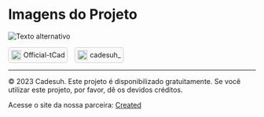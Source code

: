 
# Imagens do Projeto

![Texto alternativo](imagem_readme_icad.png)

<a href="https://youtube.com/@official-tcad?si=XOXFicgci-_aFfeM" style="text-decoration: none; display: inline-flex; align-items: center; padding: 5px; border: 1px solid #ccc; border-radius: 5px; background-color: #f9f9f9;">
    <img src="https://upload.wikimedia.org/wikipedia/commons/4/42/YouTube_icon_%282013-2017%29.png" alt="YouTube" width="20" height="20" style="margin-right: 5px;"/>
    Official-tCad
</a>

<a href="https://www.instagram.com/cadesuh_?igsh=c2lobmVzejRidWtr" style="text-decoration: none; display: inline-flex; align-items: center; padding: 5px; border: 1px solid #ccc; border-radius: 5px; background-color: #f9f9f9; margin-left: 10px;">
    <img src="https://upload.wikimedia.org/wikipedia/commons/a/a5/Instagram_icon.png" alt="Instagram" width="20" height="20" style="margin-right: 5px;"/>
    cadesuh_
</a>

---

© 2023 Cadesuh. Este projeto é disponibilizado gratuitamente. Se você utilizar este projeto, por favor, dê os devidos créditos.

Acesse o site da nossa parceira: [Created](https://www.created.com)

